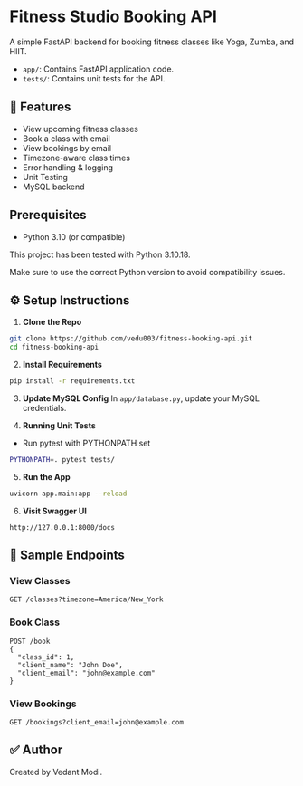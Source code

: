 # Fitness Studio Booking API

A simple FastAPI backend for booking fitness classes like Yoga, Zumba, and HIIT.

- `app/`: Contains FastAPI application code.
- `tests/`: Contains unit tests for the API.

## 🚀 Features

- View upcoming fitness classes
- Book a class with email
- View bookings by email
- Timezone-aware class times
- Error handling & logging
- Unit Testing
- MySQL backend

## Prerequisites

- Python 3.10 (or compatible)

This project has been tested with Python 3.10.18.

Make sure to use the correct Python version to avoid compatibility issues.

## ⚙️ Setup Instructions

1. **Clone the Repo**
```bash
git clone https://github.com/vedu003/fitness-booking-api.git
cd fitness-booking-api
```

2. **Install Requirements**
```bash
pip install -r requirements.txt
```

3. **Update MySQL Config**
In `app/database.py`, update your MySQL credentials.

4. **Running Unit Tests**
- Run pytest with PYTHONPATH set
```bash
PYTHONPATH=. pytest tests/
```

5. **Run the App**
```bash
uvicorn app.main:app --reload
```

6. **Visit Swagger UI**
```
http://127.0.0.1:8000/docs
```

## 🧪 Sample Endpoints

### View Classes
```http
GET /classes?timezone=America/New_York
```

### Book Class
```http
POST /book
{
  "class_id": 1,
  "client_name": "John Doe",
  "client_email": "john@example.com"
}
```

### View Bookings
```http
GET /bookings?client_email=john@example.com
```

## ✅ Author

Created by Vedant Modi.